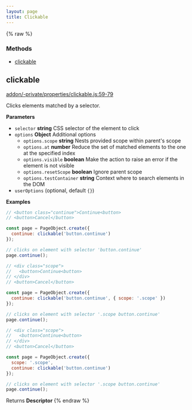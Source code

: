 ```yaml
---
layout: page
title: Clickable
---
```


{% raw %}
### Methods

- [clickable](#clickable)

## clickable

[addon/-private/properties/clickable.js:59-79](https://github.com/san650/ember-cli-page-object/blob/0f20135d16179278eb6fec7b04b505be79f096ef/addon/-private/properties/clickable.js#L59-L79 "Source code on GitHub")

Clicks elements matched by a selector.

**Parameters**

-   `selector` **string** CSS selector of the element to click
-   `options` **Object** Additional options
    -   `options.scope` **string** Nests provided scope within parent's scope
    -   `options.at` **number** Reduce the set of matched elements to the one at the specified index
    -   `options.visible` **boolean** Make the action to raise an error if the element is not visible
    -   `options.resetScope` **boolean** Ignore parent scope
    -   `options.testContainer` **string** Context where to search elements in the DOM
-   `userOptions`   (optional, default `{}`)

**Examples**

```javascript
// <button class="continue">Continue<button>
// <button>Cancel</button>

const page = PageObject.create({
  continue: clickable('button.continue')
});

// clicks on element with selector 'button.continue'
page.continue();
```

```javascript
// <div class="scope">
//   <button>Continue<button>
// </div>
// <button>Cancel</button>

const page = PageObject.create({
  continue: clickable('button.continue', { scope: '.scope' })
});

// clicks on element with selector '.scope button.continue'
page.continue();
```

```javascript
// <div class="scope">
//   <button>Continue<button>
// </div>
// <button>Cancel</button>

const page = PageObject.create({
  scope: '.scope',
  continue: clickable('button.continue')
});

// clicks on element with selector '.scope button.continue'
page.continue();
```

Returns **Descriptor** 
{% endraw %}